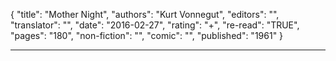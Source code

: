 {
"title": "Mother Night",
"authors": "Kurt Vonnegut",
"editors": "",
"translator": "",
"date": "2016-02-27",
"rating": "+",
"re-read": "TRUE",
"pages": "180",
"non-fiction": "",
"comic": "",
"published": "1961"
}

---
